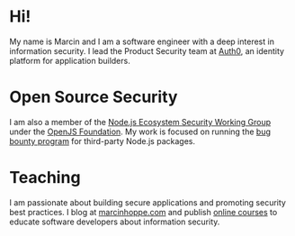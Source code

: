 # Hi!

My name is Marcin and I am a software engineer with a deep interest in information security. I lead the Product Security team at [Auth0](https://auth0.com), an identity platform for application builders.

# Open Source Security

I am also a member of the [Node.js Ecosystem Security Working Group](https://github.com/nodejs/security-wg) under the [OpenJS Foundation](https://openjsf.org/). My work is focused on running the [bug bounty program](https://hackerone.com/nodejs-ecosystem) for third-party Node.js packages.

# Teaching

I am passionate about building secure applications and promoting security best practices. I blog at [marcinhoppe.com](https://marcinhoppe.com) and publish [online courses](https://marcinhoppe.com/courses/) to educate software developers about information security.
